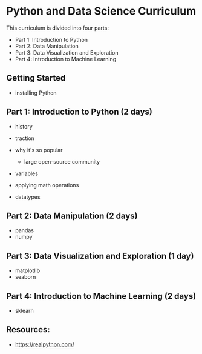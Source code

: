# Python and Data Science Curriculum

This curriculum is divided into four parts:

- Part 1: Introduction to Python
- Part 2: Data Manipulation
- Part 3: Data Visualization and Exploration
- Part 4: Introduction to Machine Learning


## Getting Started

- installing Python

## Part 1: Introduction to Python (2 days)

- history
- traction
- why it's so popular
    - large open-source community

- variables
- applying math operations 
- datatypes

## Part 2: Data Manipulation (2 days)

 - pandas
 - numpy 

## Part 3: Data Visualization and Exploration (1 day)

- matplotlib 
- seaborn

## Part 4: Introduction to Machine Learning (2 days)

- sklearn


## Resources:

- https://realpython.com/


